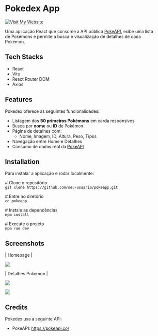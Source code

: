 # Pokedex App

[![Visit My Website](https://img.shields.io/badge/Visit%20My-Website-blue?style=for-the-badge&logo=arrow-right&logoColor=white)](https://pokedex-ashy-tau-84.vercel.app/)

Uma aplicação React que consome a API pública [PokeAPI](https://pokeapi.co/), exibe uma lista de Pokémons e permite a busca e visualização de detalhes de cada Pokémon.

## Tech Stacks

*   React
*   Vite
*   React Router DOM
*   Axios
    

## Features

Pokedex oferece as seguintes funcionalidades:

*   Listagem dos **50 primeiros Pokémons** em carda responsivos
*   Busca por **nome** ou **ID** de Pokémon
*   Página de detalhes com:
    *   Nome, Imagem, ID, Altura, Peso, Tipos
*   Navegação entre Home e Detalhes
*   Consumo de dados real da [PokeAPI](https://pokeapi.co/)
    

## Installation

Para instalar a aplicação e rodar localmente:

\# Clone o repositório  
`git clone https://github.com/seu-usuario/pokeapp.git`

\# Entre no diretório  
`cd pokeapp`

\# Instale as dependências  
`npm install`

\# Execute o projeto  
`npm run dev`

## Screenshots

| Homepage |



![](https://33333.cdn.cke-cs.com/kSW7V9NHUXugvhoQeFaf/images/4294e3b1bcac21cb7a5b947d2239c3b97bc6424747dae64d.png)

 

| Detalhes Pokemon |   

 
![](/screenshots/overview.jpg)

![](https://33333.cdn.cke-cs.com/kSW7V9NHUXugvhoQeFaf/images/b643077f495b02046b059ec041199f6b73b405402ba9a528.png)


## Credits

Pokedex usa a seguinte API:

*   PokeAPI: https://pokeapi.co/
